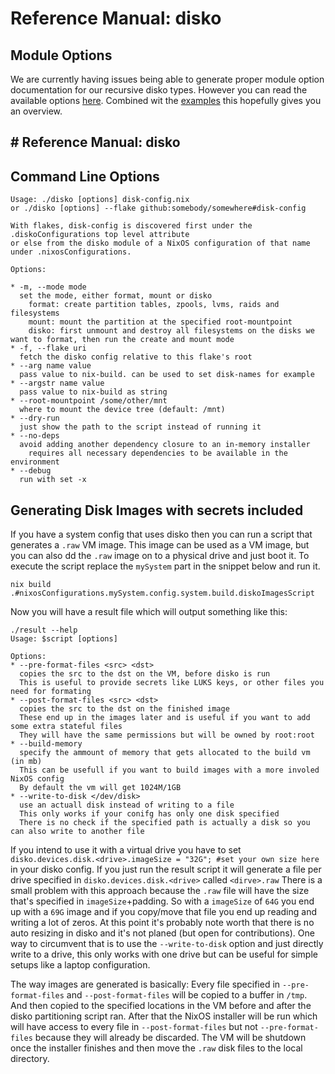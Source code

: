 # Reference Manual: disko

## Module Options

We are currently having issues being able to generate proper module option
documentation for our recursive disko types. However you can read the available
options [here](https://github.com/nix-community/disko/tree/master/lib/types).
Combined wit the
[examples](https://github.com/nix-community/disko/tree/master/example) this
hopefully gives you an overview.

## # Reference Manual: disko

## Command Line Options

```
Usage: ./disko [options] disk-config.nix
or ./disko [options] --flake github:somebody/somewhere#disk-config

With flakes, disk-config is discovered first under the .diskoConfigurations top level attribute
or else from the disko module of a NixOS configuration of that name under .nixosConfigurations.

Options:

* -m, --mode mode
  set the mode, either format, mount or disko
    format: create partition tables, zpools, lvms, raids and filesystems
    mount: mount the partition at the specified root-mountpoint
    disko: first unmount and destroy all filesystems on the disks we want to format, then run the create and mount mode
* -f, --flake uri
  fetch the disko config relative to this flake's root
* --arg name value
  pass value to nix-build. can be used to set disk-names for example
* --argstr name value
  pass value to nix-build as string
* --root-mountpoint /some/other/mnt
  where to mount the device tree (default: /mnt)
* --dry-run
  just show the path to the script instead of running it
* --no-deps
  avoid adding another dependency closure to an in-memory installer
    requires all necessary dependencies to be available in the environment
* --debug
  run with set -x
```

## Generating Disk Images with secrets included

If you have a system config that uses disko then you can run a script that generates a `.raw` VM image.
This image can be used as a VM image, but you can also dd the `.raw` image on to a physical drive and just boot it.
To execute the script replace the `mySystem` part in the snippet below and run it.
```
nix build .#nixosConfigurations.mySystem.config.system.build.diskoImagesScript
```
Now you will have a result file which will output something like this:
```
./result --help
Usage: $script [options]

Options:
* --pre-format-files <src> <dst>
  copies the src to the dst on the VM, before disko is run
  This is useful to provide secrets like LUKS keys, or other files you need for formating
* --post-format-files <src> <dst>
  copies the src to the dst on the finished image
  These end up in the images later and is useful if you want to add some extra stateful files
  They will have the same permissions but will be owned by root:root
* --build-memory
  specify the ammount of memory that gets allocated to the build vm (in mb)
  This can be usefull if you want to build images with a more involed NixOS config
  By default the vm will get 1024M/1GB
* --write-to-disk </dev/disk>
  use an actuall disk instead of writing to a file
  This only works if your conifg has only one disk specified
  There is no check if the specified path is actually a disk so you can also write to another file
```
If you intend to use it with a virtual drive you have to set `disko.devices.disk.<drive>.imageSize = "32G"; #set your own size here` in your disko config.
If you just run the result script it will generate a file per drive specified in `disko.devices.disk.<drive>` called `<dirve>.raw`
There is a small problem with this approach because the `.raw` file will have the size that's specified in `imageSize`+padding.
So with a `imageSize` of `64G` you end up with a `69G` image and if you copy/move that file you end up reading and writing a lot of zeros.
At this point it's probably note worth that there is no auto resizing in disko and it's not planed (but open for contributions).
One way to circumvent that is to use the `--write-to-disk` option and just directly write to a drive,
this only works with one drive but can be useful for simple setups like a laptop configuration.

The way images are generated is basically:
Every file specified in `--pre-format-files` and `--post-format-files` will be copied to a buffer in `/tmp`.
And then copied to the specified locations in the VM before and after the disko partitioning script ran.
After that the NixOS installer will be run which will have access to every file in `--post-format-files` but not `--pre-format-files` because they will already be discarded.
The VM will be shutdown once the installer finishes and then move the `.raw` disk files to the local directory.
